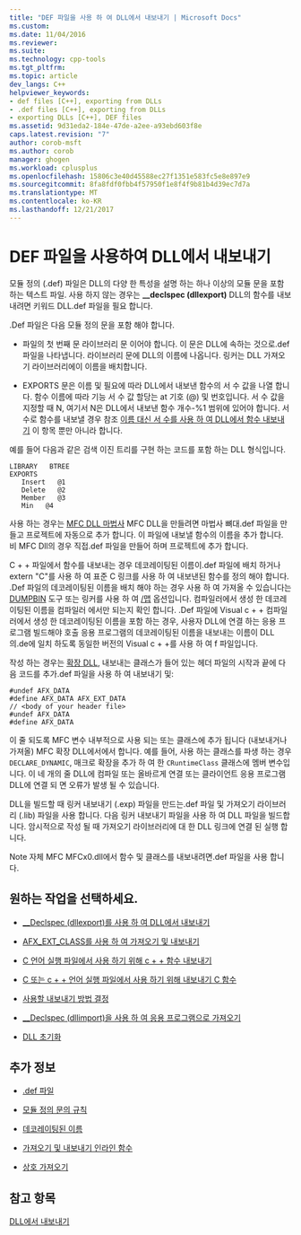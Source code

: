 ```yaml
---
title: "DEF 파일을 사용 하 여 DLL에서 내보내기 | Microsoft Docs"
ms.custom: 
ms.date: 11/04/2016
ms.reviewer: 
ms.suite: 
ms.technology: cpp-tools
ms.tgt_pltfrm: 
ms.topic: article
dev_langs: C++
helpviewer_keywords:
- def files [C++], exporting from DLLs
- .def files [C++], exporting from DLLs
- exporting DLLs [C++], DEF files
ms.assetid: 9d31eda2-184e-47de-a2ee-a93ebd603f8e
caps.latest.revision: "7"
author: corob-msft
ms.author: corob
manager: ghogen
ms.workload: cplusplus
ms.openlocfilehash: 15806c3e40d45588ec27f1351e583fc5e8e897e9
ms.sourcegitcommit: 8fa8fdf0fbb4f57950f1e8f4f9b81b4d39ec7d7a
ms.translationtype: MT
ms.contentlocale: ko-KR
ms.lasthandoff: 12/21/2017
---
```

# <a name="exporting-from-a-dll-using-def-files"></a>DEF 파일을 사용하여 DLL에서 내보내기
모듈 정의 (.def) 파일은 DLL의 다양 한 특성을 설명 하는 하나 이상의 모듈 문을 포함 하는 텍스트 파일. 사용 하지 않는 경우는 **__declspec (dllexport)** DLL의 함수를 내보내려면 키워드 DLL.def 파일을 필요 합니다.  
  
 .Def 파일은 다음 모듈 정의 문을 포함 해야 합니다.  
  
-   파일의 첫 번째 문 라이브러리 문 이어야 합니다. 이 문은 DLL에 속하는 것으로.def 파일을 나타냅니다. 라이브러리 문에 DLL의 이름에 나옵니다. 링커는 DLL 가져오기 라이브러리에이 이름을 배치합니다.  
  
-   EXPORTS 문은 이름 및 필요에 따라 DLL에서 내보낸 함수의 서 수 값을 나열 합니다. 함수 이름에 따라 기능 서 수 값 할당는 at 기호 (@) 및 번호입니다. 서 수 값을 지정할 때 N, 여기서 N은 DLL에서 내보낸 함수 개수-%1 범위에 있어야 합니다. 서 수로 함수를 내보낼 경우 참조 [이름 대신 서 수를 사용 하 여 DLL에서 함수 내보내기](../build/exporting-functions-from-a-dll-by-ordinal-rather-than-by-name.md) 이 항목 뿐만 아니라 합니다.  
  
 예를 들어 다음과 같은 검색 이진 트리를 구현 하는 코드를 포함 하는 DLL 형식입니다.  
  
```  
LIBRARY   BTREE  
EXPORTS  
   Insert   @1  
   Delete   @2  
   Member   @3  
   Min   @4  
```  
  
 사용 하는 경우는 [MFC DLL 마법사](../mfc/reference/mfc-dll-wizard.md) MFC DLL을 만들려면 마법사 뼈대.def 파일을 만들고 프로젝트에 자동으로 추가 합니다. 이 파일에 내보낼 함수의 이름을 추가 합니다. 비 MFC Dll의 경우 직접.def 파일을 만들어 하며 프로젝트에 추가 합니다.  
  
 C + + 파일에서 함수를 내보내는 경우 데코레이팅된 이름이.def 파일에 배치 하거나 extern "C"를 사용 하 여 표준 C 링크를 사용 하 여 내보낸된 함수를 정의 해야 합니다. .Def 파일의 데코레이팅된 이름을 배치 해야 하는 경우 사용 하 여 가져올 수 있습니다는 [DUMPBIN](../build/reference/dumpbin-reference.md) 도구 또는 링커를 사용 하 여 [/맵](../build/reference/map-generate-mapfile.md) 옵션입니다. 컴파일러에서 생성 한 데코레이팅된 이름을 컴파일러 에서만 되는지 확인 합니다. .Def 파일에 Visual c + + 컴파일러에서 생성 한 데코레이팅된 이름을 포함 하는 경우, 사용자 DLL에 연결 하는 응용 프로그램 빌드해야 호출 응용 프로그램의 데코레이팅된 이름을 내보내는 이름이 DLL의.de에 일치 하도록 동일한 버전의 Visual c + +를 사용 하 여 f 파일입니다.  
  
 작성 하는 경우는 [확장 DLL](../build/extension-dlls-overview.md), 내보내는 클래스가 들어 있는 헤더 파일의 시작과 끝에 다음 코드를 추가.def 파일을 사용 하 여 내보내기 및:  
  
```  
#undef AFX_DATA  
#define AFX_DATA AFX_EXT_DATA  
// <body of your header file>  
#undef AFX_DATA  
#define AFX_DATA  
```  
  
 이 줄 되도록 MFC 변수 내부적으로 사용 되는 또는 클래스에 추가 됩니다 (내보내거나 가져올) MFC 확장 DLL에서에서 합니다. 예를 들어, 사용 하는 클래스를 파생 하는 경우 `DECLARE_DYNAMIC`, 매크로 확장을 추가 하 여 한 `CRuntimeClass` 클래스에 멤버 변수입니다. 이 네 개의 줄 DLL에 컴파일 또는 올바르게 연결 또는 클라이언트 응용 프로그램 DLL에 연결 되 면 오류가 발생 될 수 있습니다.  
  
 DLL을 빌드할 때 링커 내보내기 (.exp) 파일을 만드는.def 파일 및 가져오기 라이브러리 (.lib) 파일을 사용 합니다. 다음 링커 내보내기 파일을 사용 하 여 DLL 파일을 빌드합니다. 암시적으로 작성 될 때 가져오기 라이브러리에 대 한 DLL 링크에 연결 된 실행 합니다.  
  
 Note 자체 MFC MFCx0.dll에서 함수 및 클래스를 내보내려면.def 파일을 사용 합니다.  
  
## <a name="what-do-you-want-to-do"></a>원하는 작업을 선택하세요.  
  
-   [__Declspec (dllexport)를 사용 하 여 DLL에서 내보내기](../build/exporting-from-a-dll-using-declspec-dllexport.md)  
  
-   [AFX_EXT_CLASS를 사용 하 여 가져오기 및 내보내기](../build/exporting-and-importing-using-afx-ext-class.md)  
  
-   [C 언어 실행 파일에서 사용 하기 위해 c + + 함수 내보내기](../build/exporting-cpp-functions-for-use-in-c-language-executables.md)  
  
-   [C 또는 c + + 언어 실행 파일에서 사용 하기 위해 내보내기 C 함수](../build/exporting-c-functions-for-use-in-c-or-cpp-language-executables.md)  
  
-   [사용할 내보내기 방법 결정](../build/determining-which-exporting-method-to-use.md)  
  
-   [__Declspec (dllimport)을 사용 하 여 응용 프로그램으로 가져오기](../build/importing-into-an-application-using-declspec-dllimport.md)  
  
-   [DLL 초기화](../build/run-time-library-behavior.md#initializing-a-dll)  
  
## <a name="what-do-you-want-to-know-more-about"></a>추가 정보  
  
-   [.def 파일](../build/reference/module-definition-dot-def-files.md)  
  
-   [모듈 정의 문의 규칙](../build/reference/rules-for-module-definition-statements.md)  
  
-   [데코레이팅된 이름](../build/reference/decorated-names.md)  
  
-   [가져오기 및 내보내기 인라인 함수](../build/importing-and-exporting-inline-functions.md)  
  
-   [상호 가져오기](../build/mutual-imports.md)  
  
## <a name="see-also"></a>참고 항목  
 [DLL에서 내보내기](../build/exporting-from-a-dll.md)